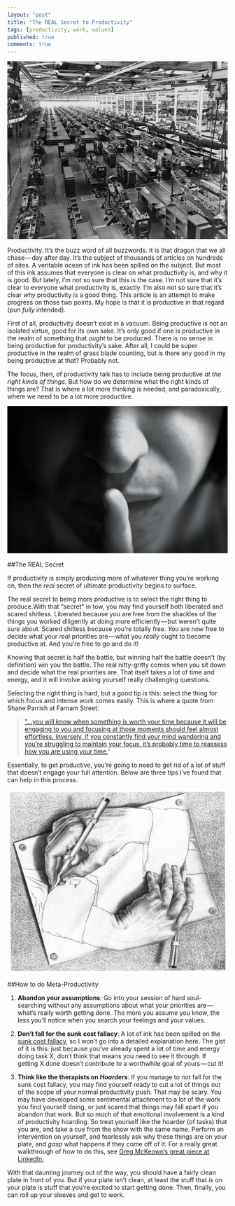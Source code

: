 ```yaml
---
layout: "post"
title: "The REAL Secret to Productivity"
tags: [productivity, work, values]
published: true
comments: true
---
```


![Picture](/graphics/production_line.jpg)


Productivity. It’s the buzz word of all buzzwords. It is that dragon that we all chase — day after day. It’s the subject of thousands of articles on hundreds of sites. A veritable ocean of ink has been spilled on the subject. But most of this ink assumes that everyone is clear on what productivity is, and why it is good. But lately, I’m not so sure that this is the case. I’m not sure that it’s clear to everyone what productivity is, exactly. I’m also not so sure that it’s clear *why* productivity is a good thing. This article is an attempt to make progress on those two points. My hope is that it is productive in that regard (pun *fully* intended).

First of all, productivity doesn’t exist in a vacuum. Being productive is not an isolated virtue, good for its own sake. It’s only good if one is productive in the realm of something that *ought* to be produced. There is no sense in being productive for productivity’s sake. After all, I could be super productive in the realm of grass blade counting, but is there any good in my being productive at that? Probably not.  

The focus, then, of productivity talk has to include being productive *at the right kinds of things*. But how do we determine what the right kinds of things are? That is where a lot more thinking is needed, and paradoxically, where we need to be a lot more productive.  
<!--more-->



![Picture](/graphics/secret.jpeg)

##The REAL Secret

If productivity is simply producing more of whatever thing you’re working on, then the *real* secret of ultimate productivity begins to surface.  

The real secret to being more productive is to select the right thing to produce.With that “secret” in tow, you may find yourself both liberated and scared shitless. Liberated because you are free from the shackles of the things you worked diligently at doing more efficiently — but weren’t quite sure about. Scared shitless because you’re totally free. *You* are now free to decide what your *real* priorities are — what you *really* ought to become productive at. And you’re free to go and do it!  

Knowing that secret is half the battle, but winning half the battle doesn’t (by definition) win you the battle. The real nitty-gritty comes when you sit down and decide what the real priorities are. That itself takes a lot of time and energy, and it will involve asking yourself really challenging questions.  

Selecting the right thing is hard, but a good tip is this: select the thing for which focus and intense work comes easily. This is where a quote from Shane Parrish at Farnam Street:

> ["...you will know when something is worth your time because it will be engaging to you and focusing at those moments should feel almost effortless. Inversely, if you constantly find your mind wandering and you’re struggling to maintain your focus, it’s probably time to reassess how you are using your time.](https://www.farnamstreetblog.com/2015/07/winifred-gallagher-focused-life/)"

Essentially, to get productive, you’re going to need to get rid of a lot of stuff that doesn’t engage your full attention. Below are three tips I’ve found that can help in this process.  



![Picture](/graphics/hands.jpeg)

##How to do Meta-Productivity


  1. **Abandon your assumptions**: Go into your session of hard soul-searching without any assumptions about what your priorities are — what’s really worth getting done. The more you assume you know, the less you’ll notice when you search your feelings and your values.  

  2. **Don’t fall for the sunk cost fallacy**: A lot of ink has been spilled on the [sunk cost fallacy](http://www.lifehack.org/articles/communication/how-the-sunk-cost-fallacy-makes-you-act-stupid.html), so I won’t go into a detailed explanation here. The gist of it is this: just because you’ve already spent a lot of time and energy doing task X, don’t think that means you need to see it through. If getting X done doesn’t contribute to a worthwhile goal of yours — cut it!  

  3. **Think like the therapists on *Hoarders***: If you manage to not fall for the sunk cost fallacy, you may find yourself ready to cut a lot of things out of the scope of your normal productivity push. That may be scary. You may have developed some sentimental attachment to a lot of the work you find yourself doing, or just scared that things may fall apart if you abandon that work. But so much of that emotional involvement is a kind of productivity hoarding. So treat yourself like the hoarder (of tasks) that you are, and take a cue from the show with the same name. Perform an intervention on yourself, and fearlessly ask why these things are on your plate, and *gasp* what happens if they come off of it. For a really great walkthrough of how to do this, see [Greg McKeown’s great piece at LinkedIn.](https://www.linkedin.com/pulse/20121212083009-8353952-if-you-don-t-design-your-career-someone-else-will?trk=mp-author-card)


With that daunting journey out of the way, you should have a fairly clean plate in front of you. But if your plate isn’t clean, at least the stuff that *is* on your plate is stuff that you’re excited to start getting done. Then, finally, you can roll up your sleeves and get to work.
